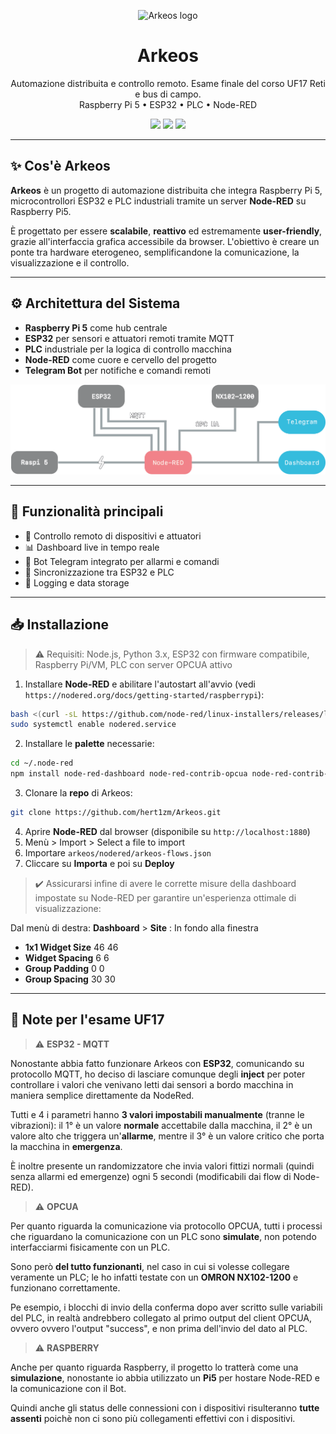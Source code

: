 <p align="center">
  <img src="https://i.imgur.com/BFbMfse.png" alt="Arkeos logo" width="100"/>
</p>

<h1 align="center">Arkeos</h1>
<p align="center">
  Automazione distribuita e controllo remoto. Esame finale del corso UF17 Reti e bus di campo.<br>
  Raspberry Pi 5 • ESP32 • PLC • Node-RED
</p>

<p align="center">
  <img src="https://img.shields.io/badge/status-active-brightgreen?style=flat-square" />
  <img src="https://img.shields.io/badge/platform-RaspberryPi5-blue?style=flat-square" />
  <img src="https://img.shields.io/badge/open%20source-yes-lightgrey?style=flat-square" />
</p>

---

## ✨ Cos'è Arkeos

**Arkeos** è un progetto di automazione distribuita che integra Raspberry Pi 5, microcontrollori ESP32 e PLC industriali tramite un server **Node-RED** su Raspberry Pi5.

È progettato per essere **scalabile**, **reattivo** ed estremamente **user-friendly**, grazie all'interfaccia grafica accessibile da browser. L'obiettivo è creare un ponte tra hardware eterogeneo, semplificandone la comunicazione, la visualizzazione e il controllo.

---

## ⚙️ Architettura del Sistema

- **Raspberry Pi 5** come hub centrale
- **ESP32** per sensori e attuatori remoti tramite MQTT
- **PLC** industriale per la logica di controllo macchina
- **Node-RED** come cuore e cervello del progetto
- **Telegram Bot** per notifiche e comandi remoti

![Architettura](docs/architettura.png)

---

## 🧠 Funzionalità principali

- 🔌 Controllo remoto di dispositivi e attuatori
- 📊 Dashboard live in tempo reale
- 💬 Bot Telegram integrato per allarmi e comandi
- 🔁 Sincronizzazione tra ESP32 e PLC
- 💾 Logging e data storage

---

## 📥 Installazione

> ⚠️ Requisiti: Node.js, Python 3.x, ESP32 con firmware compatibile, Raspberry Pi/VM, PLC con server OPCUA attivo

1. Installare **Node-RED** e abilitare l'autostart all'avvio (vedi `https://nodered.org/docs/getting-started/raspberrypi`):
```bash
bash <(curl -sL https://github.com/node-red/linux-installers/releases/latest/download/update-nodejs-and-nodered-deb)
sudo systemctl enable nodered.service
```
2. Installare le **palette** necessarie:
```bash
cd ~/.node-red
npm install node-red-dashboard node-red-contrib-opcua node-red-contrib-telegrambot node-red-contrib-ui-led2 node-red-node-random node-red-node-ui-table
```
3. Clonare la **repo** di Arkeos:
```bash
git clone https://github.com/hert1zm/Arkeos.git
```
4. Aprire **Node-RED** dal browser (disponibile su `http://localhost:1880`)
5. Menù > Import > Select a file to import
6. Importare `arkeos/nodered/arkeos-flows.json`
7. Cliccare su **Importa** e poi su **Deploy**

> ✔️ Assicurarsi infine di avere le corrette misure della dashboard impostate su Node-RED per garantire un'esperienza ottimale di visualizzazione:

Dal menù di destra: **Dashboard** > **Site** : In fondo alla finestra
- **1x1 Widget Size** 46 46
- **Widget Spacing** 6 6
- **Group Padding** 0 0
- **Group Spacing** 30 30
  
---

## 📘 Note per l'esame UF17

> ⚠️ **ESP32 - MQTT**

Nonostante abbia fatto funzionare Arkeos con **ESP32**, comunicando su protocollo MQTT, ho deciso di lasciare comunque degli **inject** per poter controllare i valori che venivano letti dai sensori a bordo macchina in maniera semplice direttamente da NodeRed.

Tutti e 4 i parametri hanno **3 valori impostabili manualmente** (tranne le vibrazioni): il 1° è un valore **normale** accettabile dalla macchina, il 2° è un valore alto che triggera un'**allarme**, mentre il 3° è un valore critico che porta la macchina in **emergenza**.

È inoltre presente un randomizzatore che invia valori fittizi normali (quindi senza allarmi ed emergenze) ogni 5 secondi (modificabili dai flow di Node-RED).

> ⚠️ **OPCUA**

Per quanto riguarda la comunicazione via protocollo OPCUA, tutti i processi che riguardano la comunicazione con un PLC sono **simulate**, non potendo interfacciarmi fisicamente con un PLC.

Sono però **del tutto funzionanti**, nel caso in cui si volesse collegare veramente un PLC; le ho infatti testate con un **OMRON NX102-1200** e funzionano correttamente.

Pe esempio, i blocchi di invio della conferma dopo aver scritto sulle variabili del PLC, in realtà andrebbero collegato al primo output del client OPCUA, ovvero ovvero l'output "success", e non prima dell'invio del dato al PLC.

> ⚠️ **RASPBERRY**

Anche per quanto riguarda Raspberry, il progetto lo tratterà come una **simulazione**, nonostante io abbia utilizzato un **Pi5** per hostare Node-RED e la comunicazione con il Bot.

Quindi anche gli status delle connessioni con i dispositivi risulteranno **tutte assenti** poichè non ci sono più collegamenti effettivi con i dispositivi.
